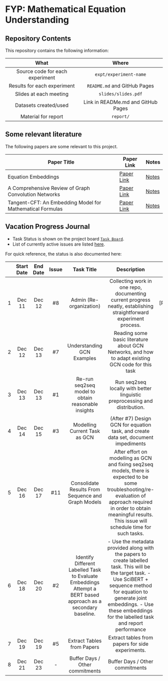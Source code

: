 # FYP: Mathematical Equation Understanding

## Repository Contents

This repository contains the following information:

|               What               |                Where               |
|:--------------------------------:|:----------------------------------:|
| Source code for each experiment  |       `expt/experiment-name`       |
|    Results for each experiment   |    `README.md` and GitHub Pages    |
|      Slides at each meeting      |         `slides/slides.pdf`        |
|       Datasets created/used      | Link in READMe.md and GitHub Pages |
|        Material for report       |              `report/`             |


## Some relevant literature

The following papers are some relevant to this project.

| Paper Title                                               | Paper Link                                                              | Notes  |
|-----------------------------------------------------------|-------------------------------------------------------------------------| -------|
| Equation Embeddings                                       | [Paper Link](https://arxiv.org/abs/1803.09123)                          | [Notes](docs/paper-notes.md/#equation-embeddings)
| A Comprehensive Review of Graph Convolution Networks      | [Paper Link](https://arxiv.org/pdf/1901.00596.pdf)                      | [Notes](docs/paper-notes.md/#gcn-comprehensive-review)
| Tangent-CFT: An Embedding Model for Mathematical Formulas | [Paper Link](https://www.cs.rit.edu/~rlaz/files/Mansouri_ICTIR2019.pdf) | [Notes](docs/paper-notes.md/#tangent-ctf-mathematical-formula-embedding)


## Vacation Progress Journal

- Task Status is shown on the project board [`Task Board`](https://github.com/ChengSashankh/fyp-expts/projects/1).
- List of currently active issues are listed [here](https://github.com/ChengSashankh/fyp-expts/issues).


For quick reference, the status is also documented here:

|   | Start Date | End Date | Issue |                                                   Task Title                                                   |                                                                                                                       Description                                                                                                                       |         Status        |
|:-:|:----------:|:--------:|:-----:|:--------------------------------------------------------------------------------------------------------------:|:-------------------------------------------------------------------------------------------------------------------------------------------------------------------------------------------------------------------------------------------------------:|:---------------------:|
| 1 |   Dec 11   |  Dec 12  |   #8  |                                             Admin (Re-organization)                                            |                                                                    Collecting work in one repo, documenting current progress neatly, establishing straightforward experiment process.                                                                   | Done [Recurring task] |
| 2 |   Dec 12   |  Dec 13  |   #7  |                                           Understanding GCN Examples                                           |                                                                            Reading some basic literature about GCN Networks, and how to adapt existing GCN code for this task                                                                           |         To do         |
| 3 |   Dec 13   |  Dec 13  |   #1  |                               Re-run seq2seq model to obtain reasonable insights                               |                                                                                        Run seq2seq locally with better linguistic preprocessing and distribution.                                                                                       |         To do         |
| 4 |   Dec 14   |  Dec 15  |   #3  |                                          Modelling Current Task as GCN                                         |                                                                                    (After #7) Design GCN for equation task, and create data set, document impediments                                                                                   |         To do         |
| 5 |   Dec 16   |  Dec 17  |  #11  |                               Consolidate Results From Sequence and Graph Models                               |             After effort on modelling as GCN and fixing seq2seq models, there is expected to be some troubleshooting/re-evaluation of approach required in order to obtain meaningful results. This issue will schedule time for such tasks.            |         To do         |
| 6 |   Dec 18   |  Dec 20  |   #2  | Identify Different Labelled Task to Evaluate Embeddings Attempt a BERT based approach as a secondary baseline. | - Use the metadata provided along with the papers to create labelled task. This will be the target task. - Use SciBERT + sequence method for equation to generate joint embeddings. - Use these embeddings for the labelled task and report performance |         To do         |
| 7 |   Dec 19   |  Dec 19  |   #5  |                                           Extract Tables from Papers                                           |                                                                                                     Extract tables from papers for side experiments.                                                                                                    |         To do         |
| 8 |   Dec 21   |  Dec 23  |   -   |                                        Buffer Days / Other commitments                                         |                                                                                                             Buffer Days / Other commitments                                                                                                             |           -           |